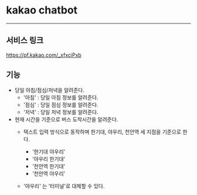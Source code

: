 # kakao chatbot
---
서비스 링크
---
https://pf.kakao.com/_xfxciPxb

기능
---
- 당일 아침/점심/저녁을 알려준다.
  + '아침' : 당일 아침 정보를 알려준다.
  + '점심' : 당일 점심 정보를 알려준다.
  + '저녁' : 당일 저녁 정보를 알려준다.
- 현재 시간을 기준으로 버스 도착시간을 알려준다.
  + 텍스트 입력 방식으로 동작하며 한기대, 야우리, 천안역 세 지점을 기준으로 한다.
    + '한기대 야우리'
    + '야우리 한기대'
    + '천안역 한기대'
    + '천안역 야우리'
    
  + '야우리' 는 '터미널'로 대체할 수 있다.
  
  